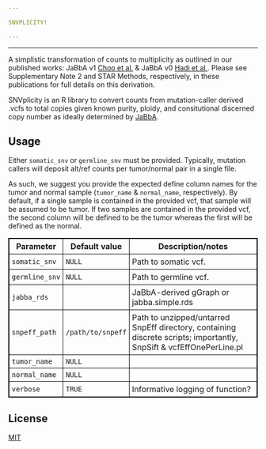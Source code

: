 ```yaml
---

SNVPLICITY!

---
```


---

A simplistic transformation of counts to multiplicity as outlined in our
published works: JaBbA v1 [Choo et
al.](https://www.nature.com/articles/s41588-023-01540-6) & JaBbA v0 [Hadi et
al.](https://www.cell.com/cell/fulltext/S0092-8674(20)30997-1). Please see
Supplementary Note 2 and STAR Methods, respectively, in these publications for
full details on this derivation. 

SNVplicity is an R library to convert counts from mutation-caller derived .vcfs
to total copies given known purity, ploidy, and consitutional discerned copy
number as ideally determined by [JaBbA](https://github.com/mskilab-org/JaBbA).

## <font color=black> Usage </font>

Either `somatic_snv` or `germline_snv` must be provided. Typically, mutation
callers will deposit alt/ref counts per tumor/normal pair in a single file. 

As such, we suggest you provide the expected define column names for the tumor and
normal sample (`tumor_name` & `normal_name`, respectively). By default, if a
single sample is contained in the provided vcf, that sample will be assumed to be
tumor. If two samples are contained in the provided vcf, the second column will
be defined to be the tumor whereas the first will be defined as the normal.

<table style="border: 1px solid black; border-collapse: collapse;">
  <tbody>
    <tr>
      <th style="border: 1px solid black; padding: 5px;">Parameter</th>
      <th style="border: 1px solid black; padding: 5px;">Default value</th>
      <th style="border: 1px solid black; padding: 5px;">Description/notes</th>
    </tr>
    <tr>
      <td style="border: 1px solid black; padding: 5px;"><code>somatic_snv</code></td>
      <td style="border: 1px solid black; padding: 5px;"><code>NULL</code></td>
      <td style="border: 1px solid black; padding: 5px;">Path to somatic vcf. </td>
    </tr>
    <tr>
      <td style="border: 1px solid black; padding: 5px;"><code>germline_snv</code></td>
      <td style="border: 1px solid black; padding: 5px;"><code>NULL</code></td>
      <td style="border: 1px solid black; padding: 5px;">Path to germline vcf.</td>
    </tr>
    <tr>
      <td style="border: 1px solid black; padding: 5px;"><code>jabba_rds</code></td>
      <td style="border: 1px solid black; padding: 5px;"></td>
      <td style="border: 1px solid black; padding: 5px;">JaBbA-derived
  gGraph or jabba.simple.rds</td>
    </tr>
    <tr>
      <td style="border: 1px solid black; padding: 5px;"><code>snpeff_path</code></td>
      <td style="border: 1px solid black; padding: 5px;"><code>/path/to/snpeff</code></td>
      <td style="border: 1px solid black; padding: 5px;">Path to unzipped/untarred
  SnpEff directory, containing discrete scripts; importantly, SnpSift & vcfEffOnePerLine.pl</td>
    </tr>
    <tr>
      <td style="border: 1px solid black; padding: 5px;"><code>tumor_name</code></td>
      <td style="border: 1px solid black; padding: 5px;"><code>NULL</code></td>
      <td style="border: 1px solid black; padding: 5px;"></td>
    </tr>
    <tr>
      <td style="border: 1px solid black; padding: 5px;"><code>normal_name</code></td>
      <td style="border: 1px solid black; padding: 5px;"><code>NULL</code></td>
      <td style="border: 1px solid black; padding: 5px;"></td>
    </tr>
    <tr>
      <td style="border: 1px solid black; padding: 5px;"><code>verbose</code></td>
      <td style="border: 1px solid black; padding: 5px;"><code>TRUE</code></td>
      <td style="border: 1px solid black; padding: 5px;">Informative logging of function?</td>
    </tr>
  </tbody>
</table>


## License

[MIT](https://choosealicense.com/licenses/mit/)
